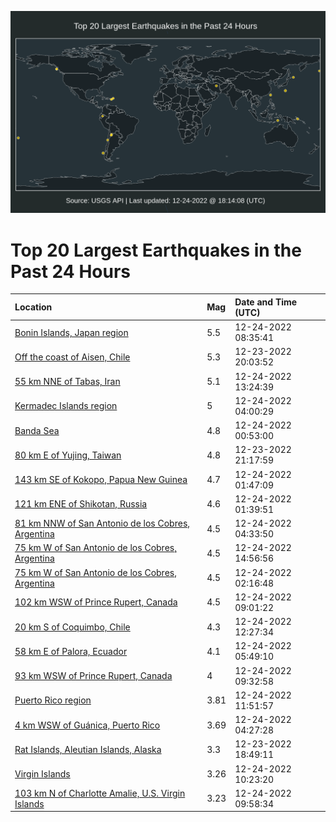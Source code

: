 ![Map](./map.png)

# Top 20 Largest Earthquakes in the Past 24 Hours

| Location | Mag | Date and Time (UTC) |
|:---|:---|:---|
| [Bonin Islands, Japan region](https://earthquake.usgs.gov/earthquakes/eventpage/us6000jbf0) | 5.5 | 12-24-2022 08:35:41 |
| [Off the coast of Aisen, Chile](https://earthquake.usgs.gov/earthquakes/eventpage/us6000jbc1) | 5.3 | 12-23-2022 20:03:52 |
| [55 km NNE of Tabas, Iran](https://earthquake.usgs.gov/earthquakes/eventpage/us6000jbg1) | 5.1 | 12-24-2022 13:24:39 |
| [Kermadec Islands region](https://earthquake.usgs.gov/earthquakes/eventpage/us6000jbdv) | 5 | 12-24-2022 04:00:29 |
| [Banda Sea](https://earthquake.usgs.gov/earthquakes/eventpage/us6000jbd3) | 4.8 | 12-24-2022 00:53:00 |
| [80 km E of Yujing, Taiwan](https://earthquake.usgs.gov/earthquakes/eventpage/us6000jbcc) | 4.8 | 12-23-2022 21:17:59 |
| [143 km SE of Kokopo, Papua New Guinea](https://earthquake.usgs.gov/earthquakes/eventpage/us6000jbdf) | 4.7 | 12-24-2022 01:47:09 |
| [121 km ENE of Shikotan, Russia](https://earthquake.usgs.gov/earthquakes/eventpage/us6000jbdc) | 4.6 | 12-24-2022 01:39:51 |
| [81 km NNW of San Antonio de los Cobres, Argentina](https://earthquake.usgs.gov/earthquakes/eventpage/us6000jbe3) | 4.5 | 12-24-2022 04:33:50 |
| [75 km W of San Antonio de los Cobres, Argentina](https://earthquake.usgs.gov/earthquakes/eventpage/us6000jbg7) | 4.5 | 12-24-2022 14:56:56 |
| [75 km W of San Antonio de los Cobres, Argentina](https://earthquake.usgs.gov/earthquakes/eventpage/us6000jbdh) | 4.5 | 12-24-2022 02:16:48 |
| [102 km WSW of Prince Rupert, Canada](https://earthquake.usgs.gov/earthquakes/eventpage/us6000jbf4) | 4.5 | 12-24-2022 09:01:22 |
| [20 km S of Coquimbo, Chile](https://earthquake.usgs.gov/earthquakes/eventpage/us6000jbfv) | 4.3 | 12-24-2022 12:27:34 |
| [58 km E of Palora, Ecuador](https://earthquake.usgs.gov/earthquakes/eventpage/us6000jbeg) | 4.1 | 12-24-2022 05:49:10 |
| [93 km WSW of Prince Rupert, Canada](https://earthquake.usgs.gov/earthquakes/eventpage/us6000jbf8) | 4 | 12-24-2022 09:32:58 |
| [Puerto Rico region](https://earthquake.usgs.gov/earthquakes/eventpage/pr2022358001) | 3.81 | 12-24-2022 11:51:57 |
| [4 km WSW of Guánica, Puerto Rico](https://earthquake.usgs.gov/earthquakes/eventpage/pr2022358000) | 3.69 | 12-24-2022 04:27:28 |
| [Rat Islands, Aleutian Islands, Alaska](https://earthquake.usgs.gov/earthquakes/eventpage/ak022gepv87j) | 3.3 | 12-23-2022 18:49:11 |
| [Virgin Islands](https://earthquake.usgs.gov/earthquakes/eventpage/pr71388818) | 3.26 | 12-24-2022 10:23:20 |
| [103 km N of Charlotte Amalie, U.S. Virgin Islands](https://earthquake.usgs.gov/earthquakes/eventpage/pr71388808) | 3.23 | 12-24-2022 09:58:34 |

